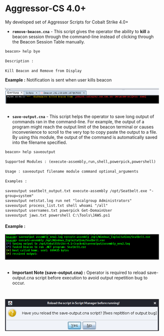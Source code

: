 # Aggressor-CS 4.0+

My developed set of Aggressor Scripts for Cobalt Strike 4.0+



- **`remove-beacon.cna`** - This script gives the operator the ability to **kill** a beacon session through the command-line instead of clicking through the Beacon Session Table manually.

```
beacon> help bye

Description : 

Kill Beacon and Remove from Display

```

**Example :** Notification is sent when user kills beacon<br><br>
![Kill Beacon](https://raw.githubusercontent.com/mohinparamasivam/Aggressor-CS4.0/master/images/kill_beacon.png)<br><br>
- **`save-output.cna`** - This script helps the operator to save long output of commands ran in the command-line. For example, the output of a program might reach the output limit of the beacon terminal or causes inconvenience to scroll to the very top to copy paste the output to a file. By using this module, the output of the command is automatically saved into the filename specified.

```
beacon> help saveoutput

Supported Modules : (execute-assembly,run,shell,powerpick,powershell)

Usage : saveoutput filename module command optional_arguments

Examples : 

saveoutput seatbelt_output.txt execute-assembly /opt/Seatbelt.exe "-group=system"
saveoutput netstat.log run net "localgroup Administrators"
saveoutput process_list.txt shell whoami "/all"
saveoutput usernames.txt powerpick Get-DomainUser
saveoutput jaws.txt powershell C:\Tools\JAWS.ps1
```
#### Example : 
![Example Usage](https://raw.githubusercontent.com/mohinparamasivam/Aggressor-CS4.0/master/images/example_saveoutput.png)
<br><br>

  - **Important Note (save-output.cna) :** Operator is required to reload save-output.cna script before execution to avoid output repetition bug to occur.

<br>

![script](https://raw.githubusercontent.com/mohinparamasivam/Aggressor-CS4.0/master/images/script.png)


